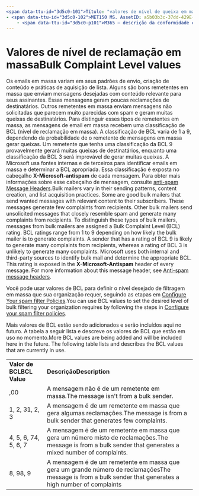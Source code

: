 ```yaml
---
<span data-ttu-id="3d5c0-101">Título: "valores de nível de queixa em massa" MS. Author: Krowley Author: kccross Manager: laurawi MS. Date: 3/5/2015 MS. Audience: profissionais MS. tópico: artigo MS. Service: O365-seccomp MS. Custom: TN2DMC localization_priority: normal Search. appverid:</span><span class="sxs-lookup"><span data-stu-id="3d5c0-101">title: "Bulk Complaint Level values" ms.author: krowley author: kccross manager: laurawi ms.date: 3/5/2015 ms.audience: ITPro ms.topic: article ms.service: O365-seccomp ms.custom: TN2DMC localization_priority: Normal search.appverid:</span></span>
- <span data-ttu-id="3d5c0-102">MET150 MS. AssetID: a5b03b3c-37dd-429E-8e9b-2c1b25031794 MS. Collection:</span><span class="sxs-lookup"><span data-stu-id="3d5c0-102">MET150 ms.assetid: a5b03b3c-37dd-429e-8e9b-2c1b25031794   ms.collection:</span></span>
    - <span data-ttu-id="3d5c0-p101">M365 – descrição da conformidade com segurança: "os remetentes em massa variam em suas tternss de envio, criação de conteúdo e aquisição de lista. Alguns são bons remetentes em massa que enviam mensagens desejadas com conteúdo relevante para seus assinantes. Essas mensagens geram poucas reclamações de destinatários. Outros remetentes em massa enviam mensagens não solicitadas que parecem muito parecidas com spam e geram muitas queixas de destinatários. Para distinguir esses tipos de remetentes em massa, as mensagens de email em massa recebem uma classificação de BCL (nível de reclamação em massa). A classificação de BCL varia de 1 a 9, dependendo da probabilidade de o remetente de mensagens em massa gerar queixas. Um remetente que tenha uma classificação da BCL 9 provavelmente gerará muitas queixas de destinatários, enquanto uma classificação da BCL 3 será improvável de gerar muitas queixas. A Microsoft usa fontes internas e de terceiros para identificar emails em massa e determinar a BCL apropriada. Essa classificação é exposta no cabeçalho X-Microsoft-antispam de cada mensagem. Para obter mais informações sobre esse cabeçalho de mensagem, consulte anti-spam Message Headers.</span><span class="sxs-lookup"><span data-stu-id="3d5c0-p101">M365-security-compliance description: "Bulk mailers vary in their sending pa tterns, content creation, and list acquisition practices. Some are good bulk mailers that send wanted messages with relevant content to their subscribers. These messages generate few complaints from recipients. Other bulk mailers send unsolicited messages that closely resemble spam and generate many complaints from recipients. To distinguish these types of bulk mailers, messages from bulk mailers are assigned a Bulk Complaint Level (BCL) rating. BCL ratings range from 1 to 9 depending on how likely the bulk mailer is to generate complaints. A sender that has a rating of BCL 9 is likely to generate many complaints from recipients, whereas a rating of BCL 3 is unlikely to generate many complaints. Microsoft uses both internal and third-party sources to identify bulk mail and determine the appropriate BCL. This rating is exposed in the X-Microsoft-Antispam header of every message. For more information about this message header, see Anti-spam message headers."</span></span>
---
```


# <a name="bulk-complaint-level-values"></a><span data-ttu-id="3d5c0-113">Valores de nível de reclamação em massa</span><span class="sxs-lookup"><span data-stu-id="3d5c0-113">Bulk Complaint Level values</span></span>

<span data-ttu-id="3d5c0-p102">Os emails em massa variam em seus padrões de envio, criação de conteúdo e práticas de aquisição de lista. Alguns são bons remetentes em massa que enviam mensagens desejadas com conteúdo relevante para seus assinantes. Essas mensagens geram poucas reclamações de destinatários. Outros remetentes em massa enviam mensagens não solicitadas que parecem muito parecidas com spam e geram muitas queixas de destinatários. Para distinguir esses tipos de remetentes em massa, as mensagens de email em massa recebem uma classificação de BCL (nível de reclamação em massa). A classificação de BCL varia de 1 a 9, dependendo da probabilidade de o remetente de mensagens em massa gerar queixas. Um remetente que tenha uma classificação da BCL 9 provavelmente gerará muitas queixas de destinatários, enquanto uma classificação da BCL 3 será improvável de gerar muitas queixas. A Microsoft usa fontes internas e de terceiros para identificar emails em massa e determinar a BCL apropriada. Essa classificação é exposta no cabeçalho **X-Microsoft-antispam** de cada mensagem. Para obter mais informações sobre esse cabeçalho de mensagem, consulte [anti-spam Message Headers](anti-spam-message-headers.md).</span><span class="sxs-lookup"><span data-stu-id="3d5c0-p102">Bulk mailers vary in their sending patterns, content creation, and list acquisition practices. Some are good bulk mailers that send wanted messages with relevant content to their subscribers. These messages generate few complaints from recipients. Other bulk mailers send unsolicited messages that closely resemble spam and generate many complaints from recipients. To distinguish these types of bulk mailers, messages from bulk mailers are assigned a Bulk Complaint Level (BCL) rating. BCL ratings range from 1 to 9 depending on how likely the bulk mailer is to generate complaints. A sender that has a rating of BCL 9 is likely to generate many complaints from recipients, whereas a rating of BCL 3 is unlikely to generate many complaints. Microsoft uses both internal and third-party sources to identify bulk mail and determine the appropriate BCL. This rating is exposed in the **X-Microsoft-Antispam** header of every message. For more information about this message header, see [Anti-spam message headers](anti-spam-message-headers.md).</span></span> 
  
<span data-ttu-id="3d5c0-124">Você pode usar valores de BCL para definir o nível desejado de filtragem em massa que sua organização requer, seguindo as etapas em [Configure Your spam filter Policies](configure-your-spam-filter-policies.md).</span><span class="sxs-lookup"><span data-stu-id="3d5c0-124">You can use BCL values to set the desired level of bulk filtering your organization requires by following the steps in [Configure your spam filter policies](configure-your-spam-filter-policies.md).</span></span>
  
<span data-ttu-id="3d5c0-p103">Mais valores de BCL estão sendo adicionados e serão incluídos aqui no futuro. A tabela a seguir lista e descreve os valores de BCL que estão em uso no momento.</span><span class="sxs-lookup"><span data-stu-id="3d5c0-p103">More BCL values are being added and will be included here in the future. The following table lists and describes the BCL values that are currently in use.</span></span>
  
|||
|:-----|:-----|
|<span data-ttu-id="3d5c0-127">**Valor de BCL**</span><span class="sxs-lookup"><span data-stu-id="3d5c0-127">**BCL Value**</span></span> <br/> |<span data-ttu-id="3d5c0-128">**Descrição**</span><span class="sxs-lookup"><span data-stu-id="3d5c0-128">**Description**</span></span> <br/> |
|<span data-ttu-id="3d5c0-129">,0</span><span class="sxs-lookup"><span data-stu-id="3d5c0-129">0</span></span>  <br/> |<span data-ttu-id="3d5c0-130">A mensagem não é de um remetente em massa.</span><span class="sxs-lookup"><span data-stu-id="3d5c0-130">The message isn't from a bulk sender.</span></span>  <br/> |
|<span data-ttu-id="3d5c0-131">1, 2, 3</span><span class="sxs-lookup"><span data-stu-id="3d5c0-131">1, 2, 3</span></span>  <br/> |<span data-ttu-id="3d5c0-132">A mensagem é de um remetente em massa que gera algumas reclamações.</span><span class="sxs-lookup"><span data-stu-id="3d5c0-132">The message is from a bulk sender that generates few complaints.</span></span>  <br/> |
|<span data-ttu-id="3d5c0-133">4, 5, 6, 7</span><span class="sxs-lookup"><span data-stu-id="3d5c0-133">4, 5, 6, 7</span></span>  <br/> |<span data-ttu-id="3d5c0-134">A mensagem é de um remetente em massa que gera um número misto de reclamações.</span><span class="sxs-lookup"><span data-stu-id="3d5c0-134">The message is from a bulk sender that generates a mixed number of complaints.</span></span>  <br/> |
|<span data-ttu-id="3d5c0-135">8, 9</span><span class="sxs-lookup"><span data-stu-id="3d5c0-135">8, 9</span></span>  <br/> |<span data-ttu-id="3d5c0-136">A mensagem é de um remetente em massa que gera um grande número de reclamações</span><span class="sxs-lookup"><span data-stu-id="3d5c0-136">The message is from a bulk sender that generates a high number of complaints</span></span>  <br/> |
   

